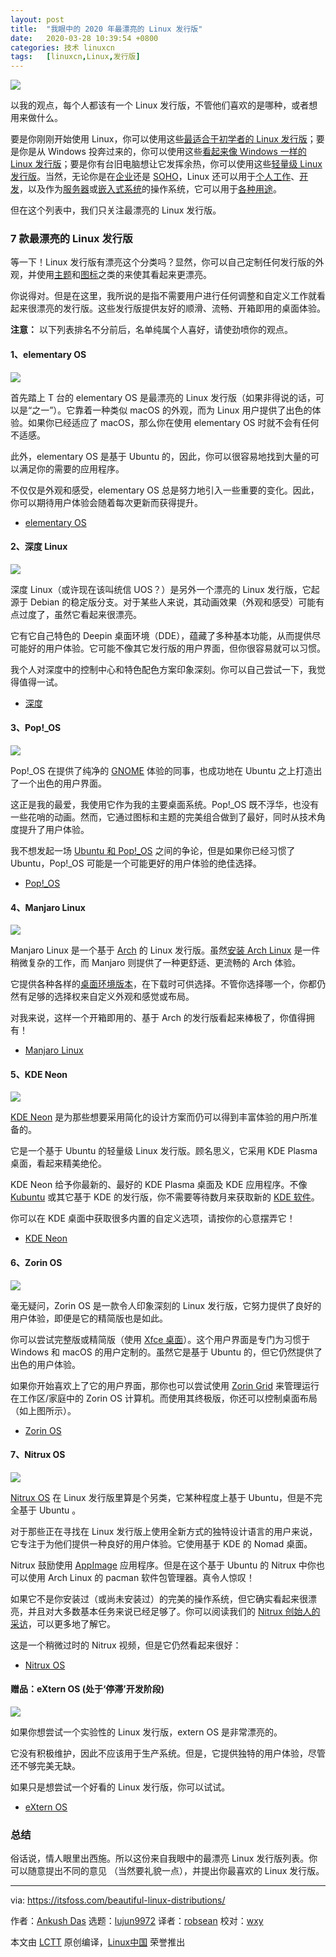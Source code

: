 ```yaml
---
layout: post
title:	"我眼中的 2020 年最漂亮的 Linux 发行版"
date:	2020-03-28 10:39:54 +0800 
categories:	技术 linuxcn 
tags:	[linuxcn,Linux,发行版]
---
```



![](/Asserts/Images/album/202003/28/103619o7gog737dg7fi9ii.jpg)


以我的观点，每个人都该有一个 Linux 发行版，不管他们喜欢的是哪种，或者想用来做什么。


要是你刚刚开始使用 Linux，你可以使用这些[最适合于初学者的 Linux 发行版](/article-11145-1.html)；要是你是从 Windows 投奔过来的，你可以使用这些[看起来像 Windows 一样的 Linux 发行版](/article-8311-1.html)；要是你有台旧电脑想让它发挥余热，你可以使用这些[轻量级 Linux 发行版](/article-11040-1.html)。当然，无论你是在[企业](/article-9553-1.html)还是 [SOHO](/article-10490-1.html)，Linux 还可以用于[个人工作](/article-11028-1.html)、[开发](/article-10534-1.html)，以及作为[服务器](/article-7813-1.html)或[嵌入式系统](/article-9324-1.html)的操作系统，它可以用于[各种用途](/article-8628-1.html)。


但在这个列表中，我们只关注最漂亮的 Linux 发行版。


### 7 款最漂亮的 Linux 发行版


等一下！Linux 发行版有漂亮这个分类吗？显然，你可以自己定制任何发行版的外观，并使用[主题](https://itsfoss.com/best-gtk-themes/)和[图标](https://itsfoss.com/best-icon-themes-ubuntu-16-04/)之类的来使其看起来更漂亮。


你说得对。但是在这里，我所说的是指不需要用户进行任何调整和自定义工作就看起来很漂亮的发行版。这些发行版提供友好的顺滑、流畅、开箱即用的桌面体验。


**注意：** 以下列表排名不分前后，名单纯属个人喜好，请使劲喷你的观点。


#### 1、elementary OS


![](/Asserts/Images/album/202003/28/103957pckekaa2c22acm5k.png)


首先踏上 T 台的 elementary OS 是最漂亮的 Linux 发行版（如果非得说的话，可以是“之一”）。它靠着一种类似 macOS 的外观，而为 Linux 用户提供了出色的体验。如果你已经适应了 macOS，那么你在使用 elementary OS 时就不会有任何不适感。


此外，elementary OS 是基于 Ubuntu 的，因此，你可以很容易地找到大量的可以满足你的需要的应用程序。


不仅仅是外观和感受，elementary OS 总是努力地引入一些重要的变化。因此，你可以期待用户体验会随着每次更新而获得提升。


* [elementary OS](https://elementary.io/)


#### 2、深度 Linux


![](/Asserts/Images/album/202003/28/103959w7o3laniud6zdhvb.jpg)


深度 Linux（或许现在该叫统信 UOS？）是另外一个漂亮的 Linux 发行版，它起源于 Debian 的稳定版分支。对于某些人来说，其动画效果（外观和感受）可能有点过度了，虽然它看起来很漂亮。


它有它自己特色的 Deepin 桌面环境（DDE），蕴藏了多种基本功能，从而提供尽可能好的用户体验。它可能不像其它发行版的用户界面，但你很容易就可以习惯。


我个人对深度中的控制中心和特色配色方案印象深刻。你可以自己尝试一下，我觉得值得一试。


* [深度](https://www.deepin.org/en/)


#### 3、Pop!\_OS


![](/Asserts/Images/album/202003/28/104000rwusnzbdh7cmbad7.jpg)


Pop!\_OS 在提供了纯净的 [GNOME](https://www.gnome.org/) 体验的同事，也成功地在 Ubuntu 之上打造出了一个出色的用户界面。


这正是我的最爱，我使用它作为我的主要桌面系统。Pop!\_OS 既不浮华，也没有一些花哨的动画。然而，它通过图标和主题的完美组合做到了最好，同时从技术角度提升了用户体验。


我不想发起一场 [Ubuntu 和 Pop!\_OS](https://itsfoss.com/pop-os-vs-ubuntu/) 之间的争论，但是如果你已经习惯了 Ubuntu，Pop!\_OS 可能是一个可能更好的用户体验的绝佳选择。


* [Pop!\_OS](https://system76.com/pop)


#### 4、Manjaro Linux


![](/Asserts/Images/album/202003/28/104002f22kqk4su0qg2i8m.jpg)


Manjaro Linux 是一个基于 [Arch](https://en.wikipedia.org/wiki/Arch) 的 Linux 发行版。虽然[安装 Arch Linux](https://itsfoss.com/install-arch-linux/) 是一件稍微复杂的工作，而 Manjaro 则提供了一种更舒适、更流畅的 Arch 体验。


它提供各种各样的[桌面环境版本](https://itsfoss.com/best-linux-desktop-environments/)，在下载时可供选择。不管你选择哪一个，你都仍然有足够的选择权来自定义外观和感觉或布局。


对我来说，这样一个开箱即用的、基于 Arch 的发行版看起来棒极了，你值得拥有！


* [Manjaro Linux](https://manjaro.org/download/)


#### 5、KDE Neon


![](/Asserts/Images/album/202003/28/104004otyhthbiwv5nmpwp.jpg)


[KDE Neon](https://itsfoss.com/kde-neon-unveiled/) 是为那些想要采用简化的设计方案而仍可以得到丰富体验的用户所准备的。


它是一个基于 Ubuntu 的轻量级 Linux 发行版。顾名思义，它采用 KDE Plasma 桌面，看起来精美绝伦。


KDE Neon 给予你最新的、最好的 KDE Plasma 桌面及 KDE 应用程序。不像 [Kubuntu](https://kubuntu.org/) 或其它基于 KDE 的发行版，你不需要等待数月来获取新的 [KDE 软件](https://kde.org/)。


你可以在 KDE 桌面中获取很多内置的自定义选项，请按你的心意摆弄它！


* [KDE Neon](https://neon.kde.org/)


#### 6、Zorin OS


![](/Asserts/Images/album/202003/28/104008xtrz4jjot8r4oxfu.jpg)


毫无疑问，Zorin OS 是一款令人印象深刻的 Linux 发行版，它努力提供了良好的用户体验，即便是它的精简版也是如此。


你可以尝试完整版或精简版（使用 [Xfce 桌面](https://www.xfce.org/)）。这个用户界面是专门为习惯于 Windows 和 macOS 的用户定制的。虽然它是基于 Ubuntu 的，但它仍然提供了出色的用户体验。


如果你开始喜欢上了它的用户界面，那你也可以尝试使用 [Zorin Grid](https://itsfoss.com/zorin-grid/) 来管理运行在工作区/家庭中的 Zorin OS 计算机。而使用其终极版，你还可以控制桌面布局（如上图所示）。






* [Zorin OS](https://zorinos.com/)


#### 7、Nitrux OS


![](/Asserts/Images/album/202003/28/104011dgeox6d2hf6cghv6.jpg)


[Nitrux OS](https://itsfoss.com/nitrux-linux-overview/) 在 Linux 发行版里算是个另类，它某种程度上基于 Ubuntu，但是不完全基于 Ubuntu 。


对于那些正在寻找在 Linux 发行版上使用全新方式的独特设计语言的用户来说，它专注于为他们提供一种良好的用户体验。它使用基于 KDE 的 Nomad 桌面。


Nitrux 鼓励使用 [AppImage](https://itsfoss.com/use-appimage-linux/) 应用程序。但是在这个基于 Ubuntu 的 Nitrux 中你也可以使用 Arch Linux 的 pacman 软件包管理器。真令人惊叹！


如果它不是你安装过（或尚未安装过）的完美的操作系统，但它确实看起来很漂亮，并且对大多数基本任务来说已经足够了。你可以阅读我们的 [Nitrux 创始人的采访](https://itsfoss.com/nitrux-linux/)，可以更多地了解它。


这是一个稍微过时的 Nitrux 视频，但是它仍然看起来很好：






* [Nitrux OS](https://nxos.org/)


#### 赠品：eXtern OS (处于‘停滞’开发阶段)


![](/Asserts/Images/album/202003/28/104012tiiasdicyv7du1yi.png)


如果你想尝试一个实验性的 Linux 发行版，extern OS 是非常漂亮的。


它没有积极维护，因此不应该用于生产系统。但是，它提供独特的用户体验，尽管还不够完美无缺。


如果只是想尝试一个好看的 Linux 发行版，你可以试试。


* [eXtern OS](https://externos.io/)


### 总结


俗话说，情人眼里出西施。所以这份来自我眼中的最漂亮 Linux 发行版列表。你可以随意提出不同的意见 （当然要礼貌一点），并提出你最喜欢的 Linux 发行版。




---


via: <https://itsfoss.com/beautiful-linux-distributions/>


作者：[Ankush Das](https://itsfoss.com/author/ankush/) 选题：[lujun9972](https://github.com/lujun9972) 译者：[robsean](https://github.com/robsean) 校对：[wxy](https://github.com/wxy)


本文由 [LCTT](https://github.com/LCTT/TranslateProject) 原创编译，[Linux中国](https://linux.cn/) 荣誉推出

